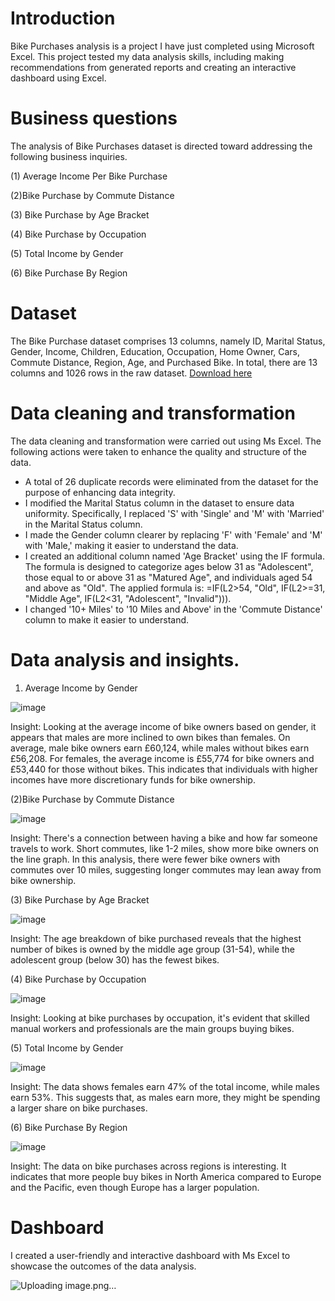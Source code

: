 # Introduction

Bike Purchases analysis is a project I have just completed using Microsoft Excel. This project tested my data analysis skills, including making recommendations from generated reports and creating an interactive dashboard using Excel.

# Business questions
The analysis of Bike Purchases dataset is directed toward addressing the following business inquiries.

(1) Average Income Per Bike Purchase

(2)Bike Purchase by Commute Distance

(3) Bike Purchase by Age Bracket

(4) Bike Purchase by Occupation

(5) Total Income by Gender

(6) Bike Purchase By Region


# Dataset
The Bike Purchase dataset comprises 13 columns, namely ID, Marital Status, Gender, Income, Children, Education, Occupation, Home Owner, Cars, Commute Distance, Region, Age, and Purchased Bike. In total, there are 13 columns and 1026 rows in the raw dataset. [Download here](https://github.com/AlexTheAnalyst/Excel-Tutorial/blob/main/Excel%20Project%20Dataset.xlsx)

# Data cleaning and transformation
The data cleaning and transformation were carried out using Ms Excel. The following actions were taken to enhance the quality and structure of the data.

* A total of 26 duplicate records were eliminated from the dataset for the purpose of enhancing data integrity.
* I modified the Marital Status column in the dataset to ensure data uniformity. Specifically, I replaced 'S' with 'Single' and 'M' with 'Married' in the Marital Status column.
* I made the Gender column clearer by replacing 'F' with 'Female' and 'M' with 'Male,' making it easier to understand the data.
* I created an additional column named 'Age Bracket' using the IF formula. The formula is designed to categorize ages below 31 as "Adolescent", those equal to or above 31 as "Matured Age", and individuals aged 54 and above as "Old". The applied formula is: =IF(L2>54, "Old", IF(L2>=31, "Middle Age", IF(L2<31, "Adolescent", "Invalid"))).
* I changed '10+ Miles' to '10 Miles and Above' in the 'Commute Distance' column to make it easier to understand.

# Data analysis and insights.

1. Average Income by Gender

![image](https://github.com/OluwatobiAkintokun/Bike-Sales-Analysis/assets/137109080/04e5c2a8-ec3b-4d7d-a4d0-342c2f51d7c8)

Insight: Looking at the average income of bike owners based on gender, it appears that males are more inclined to own bikes than females. On average, male bike owners earn £60,124, while males without bikes earn £56,208. For females, the average income is £55,774 for bike owners and £53,440 for those without bikes. This indicates that individuals with higher incomes have more discretionary funds for bike ownership.

(2)Bike Purchase by Commute Distance

![image](https://github.com/OluwatobiAkintokun/Bike-Sales-Analysis/assets/137109080/82301325-b585-43ff-a1f2-5fc75d1ea388)

Insight: There's a connection between having a bike and how far someone travels to work. Short commutes, like 1-2 miles, show more bike owners on the line graph. In this analysis, there were fewer bike owners with commutes over 10 miles, suggesting longer commutes may lean away from bike ownership.

(3) Bike Purchase by Age Bracket

![image](https://github.com/OluwatobiAkintokun/Bike-Sales-Analysis/assets/137109080/fed8a199-2c9d-44de-b2bd-97c7b2454376)

Insight: The age breakdown of bike purchased reveals that the highest number of bikes is owned by the middle age group (31-54), while the adolescent group (below 30) has the fewest bikes.

(4) Bike Purchase by Occupation

![image](https://github.com/OluwatobiAkintokun/Bike-Sales-Analysis/assets/137109080/8fa9695d-951f-4ffd-9e71-384b69cb9d5b)

Insight: Looking at bike purchases by occupation, it's evident that skilled manual workers and professionals are the main groups buying bikes.

(5) Total Income by Gender

![image](https://github.com/OluwatobiAkintokun/Bike-Sales-Analysis/assets/137109080/442e2116-1d9d-4f19-8491-24ee61c472ad)

Insight: The data shows females earn 47% of the total income, while males earn 53%. This suggests that, as males earn more, they might be spending a larger share on bike purchases.

(6) Bike Purchase By Region

![image](https://github.com/OluwatobiAkintokun/Bike-Sales-Analysis/assets/137109080/31f78d74-9fdd-4e11-aea0-c26f69017859)


Insight: The data on bike purchases across regions is interesting. It indicates that more people buy bikes in North America compared to Europe and the Pacific, even though Europe has a larger population.

# Dashboard

I created a user-friendly and interactive dashboard with Ms Excel to showcase the outcomes of the data analysis.

![Uploading image.png…]()

